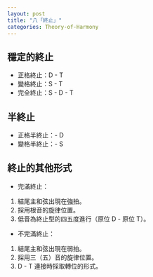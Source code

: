 ```yaml
---
layout: post
title: "八「終止」"
categories: Theory-of-Harmony
---
```


## 穩定的終止

- 正格終止：D - T
- 變格終止：S - T
- 完全終止：S - D - T

## 半終止

- 正格半終止：- D
- 變格半終止：- S

## 終止的其他形式

- 完滿終止：
1. 結尾主和弦出現在強拍。
2. 採用根音的旋律位置。
3. 低音為終止型的四五度進行（原位 D - 原位 T）。

- 不完滿終止：
1. 結尾主和弦出現在弱拍。
2. 採用三（五）音的旋律位置。
3. D - T 連接時採取轉位的形式。